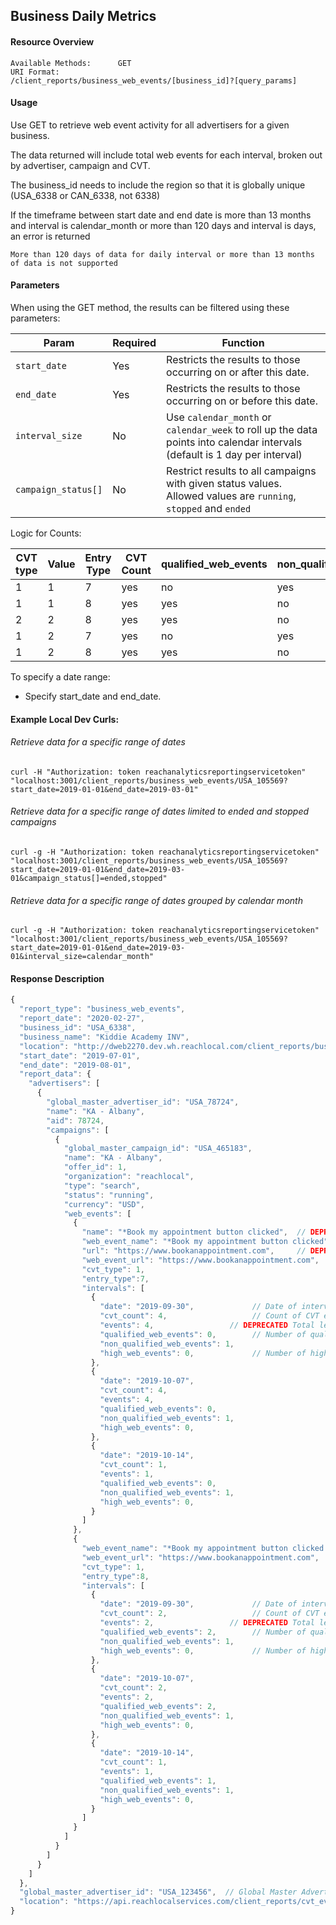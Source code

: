 ## Business Daily Metrics

#### Resource Overview

```
Available Methods:      GET
URI Format:             /client_reports/business_web_events/[business_id]?[query_params]
```

#### Usage
Use GET to retrieve web event activity for all advertisers for a given business.

The data returned will include total web events for each interval, broken out by advertiser, campaign and CVT.

The business_id needs to include the region so that it is globally unique (USA_6338 or CAN_6338, not 6338)

If the timeframe between start date and end date is more than 13 months and interval is calendar_month or more than 120 days and interval is days, an error is returned

```
More than 120 days of data for daily interval or more than 13 months of data is not supported
```

#### Parameters

When using the GET method, the results can be filtered using these parameters:

| Param | Required | Function |
|---|---|---|
|`start_date`|Yes|Restricts the results to those occurring on or after this date.|
|`end_date`|Yes|Restricts the results to those occurring on or before this date.|
|`interval_size`|No|Use `calendar_month` or `calendar_week` to roll up the data points into calendar intervals (default is 1 day per interval)|
|`campaign_status[]`|No|Restrict results to all campaigns with given status values.  Allowed values are `running`, `stopped` and `ended`|

Logic for Counts:

|CVT type|Value|Entry Type|CVT Count|qualified_web_events|non_qualified_web_events|high_web_events|
|---|---|---|---|---|---|---|
|1|1|7|yes|no|yes|no|
|1|1|8|yes|yes|no|no|
|2|2|8|yes|yes|no|yes|
|1|2|7|yes|no|yes|no|
|1|2|8|yes|yes|no|no|

To specify a date range:

   - Specify start_date and end_date.

#### Example Local Dev Curls:
###### Retrieve data for a specific range of dates
```
curl -H "Authorization: token reachanalyticsreportingservicetoken"  "localhost:3001/client_reports/business_web_events/USA_105569?start_date=2019-01-01&end_date=2019-03-01"
```
###### Retrieve data for a specific range of dates limited to ended and stopped campaigns
```
curl -g -H "Authorization: token reachanalyticsreportingservicetoken"  "localhost:3001/client_reports/business_web_events/USA_105569?start_date=2019-01-01&end_date=2019-03-01&campaign_status[]=ended,stopped"
```

###### Retrieve data for a specific range of dates grouped by calendar month
```
curl -g -H "Authorization: token reachanalyticsreportingservicetoken"  "localhost:3001/client_reports/business_web_events/USA_105569?start_date=2019-01-01&end_date=2019-03-01&interval_size=calendar_month"
```

#### Response Description
```javascript
{
  "report_type": "business_web_events",
  "report_date": "2020-02-27",
  "business_id": "USA_6338",
  "business_name": "Kiddie Academy INV",
  "location": "http://dweb2270.dev.wh.reachlocal.com/client_reports/business_web_events/USA_6338?campaign_status%5B%5D=running&end_date=2019-08-01&global_master_campaign_id%5B%5D=USA_465183&interval_size=day&start_date=2019-07-01",
  "start_date": "2019-07-01",
  "end_date": "2019-08-01",
  "report_data": {
    "advertisers": [
      {
        "global_master_advertiser_id": "USA_78724",
        "name": "KA - Albany",
        "aid": 78724,
        "campaigns": [
          {
            "global_master_campaign_id": "USA_465183",
            "name": "KA - Albany",
            "offer_id": 1,
            "organization": "reachlocal",
            "type": "search",
            "status": "running",
            "currency": "USD",
            "web_events": [
              {
                "name": "*Book my appointment button clicked",  // DEPRECATED Name of web event
                "web_event_name": "*Book my appointment button clicked",  // Name of web event
                "url": "https://www.bookanappointment.com",     // DEPRECATED Web event url
                "web_event_url": "https://www.bookanappointment.com",     // Web event url
                "cvt_type": 1,
                "entry_type":7,
                "intervals": [                                            // Array of intervals
                  {
                    "date": "2019-09-30",             // Date of interval
                    "cvt_count": 4,                   // Count of CVT events in interval
                    "events": 4,                 // DEPRECATED Total leads in interval
                    "qualified_web_events": 0,        // Number of qualified web events
                    "non_qualified_web_events": 1,
                    "high_web_events": 0,             // Number of high web events
                  },
                  {
                    "date": "2019-10-07",
                    "cvt_count": 4,
                    "events": 4,
                    "qualified_web_events": 0,
                    "non_qualified_web_events": 1,
                    "high_web_events": 0,
                  },
                  {
                    "date": "2019-10-14",
                    "cvt_count": 1,
                    "events": 1,
                    "qualified_web_events": 0,
                    "non_qualified_web_events": 1,
                    "high_web_events": 0,
                  }
                ]
              },
              {
                "web_event_name": "*Book my appointment button clicked *submitted",  // Name of web event
                "web_event_url": "https://www.bookanappointment.com",     // Web event url
                "cvt_type": 1,
                "entry_type":8,
                "intervals": [                                            // Array of intervals
                  {
                    "date": "2019-09-30",             // Date of interval
                    "cvt_count": 2,                   // Count of CVT events in interval
                    "events": 2,                 // DEPRECATED Total leads in interval
                    "qualified_web_events": 2,        // Number of qualified web events
                    "non_qualified_web_events": 1,
                    "high_web_events": 0,             // Number of high web events
                  },
                  {
                    "date": "2019-10-07",
                    "cvt_count": 2,
                    "events": 2,
                    "qualified_web_events": 2,
                    "non_qualified_web_events": 1,
                    "high_web_events": 0,
                  },
                  {
                    "date": "2019-10-14",
                    "cvt_count": 1,
                    "events": 1,
                    "qualified_web_events": 1,
                    "non_qualified_web_events": 1,
                    "high_web_events": 0,
                  }
                ]
              }
            ]
          }
        ]
      }
    ]
  },
  "global_master_advertiser_id": "USA_123456",  // Global Master Advertiser ID
  "location": "https://api.reachlocalservices.com/client_reports/cvt_events/USA_190076?campaign_status%5B%5D=running&end_date=2020-02-25&global_master_campaign_id%5B%5D=USA_2772377&interval_size=calendar_week&start_date=2019-10-01"
}
```
